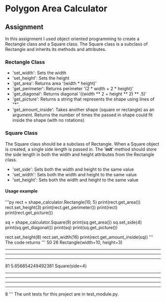 # Polygon Area Calculator
## Assignment
In this assignment I used object oriented programming to create a Rectangle class and a Square class. The Square class is a subclass of Rectangle and inherits its methods and attributes.
### Rectangle Class
* 'set_width': Sets the width
* 'set_height': Sets the height
* 'get_area': Returns area '(width * height)'
* 'get_perimeter': Returns perimeter '(2 * width + 2 * height)'
* 'get_diagonal': Returns diagonal '((width ** 2 + height ** 2) ** .5)'
* 'get_picture': Returns a string that represents the shape using lines of "*".
* 'get_amount_inside': Takes another shape (square or rectangle) as an argument. Returns the number of times the passed in shape could fit inside the shape (with no rotations)
### Square Class
The Square class should be a subclass of Rectangle. When a Square object is created, a single side length is passed in. The '__init__' method should store the side length in both the width and height attributes from the Rectangle class.
* 'set_side': Sets both the width and height to the same value
* 'set_width': Sets both the width and height to the same value
* 'set_height': Sets both the width and height to the same value
#### Usage example
'''py
rect = shape_calculator.Rectangle(10, 5)
print(rect.get_area())
rect.set_height(3)
print(rect.get_perimeter())
print(rect)
print(rect.get_picture())

sq = shape_calculator.Square(9)
print(sq.get_area())
sq.set_side(4)
print(sq.get_diagonal())
print(sq)
print(sq.get_picture())

rect.set_height(8)
rect.set_width(16)
print(rect.get_amount_inside(sq))
'''
The code returns
'''
50
26
Rectangle(width=10, height=3)
**********
**********
**********

81
5.656854249492381
Square(side=4)
****
****
****
****

8
'''
The unit tests for this project are in test_module.py.